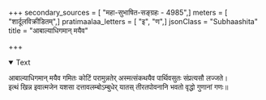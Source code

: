 +++
secondary_sources = [ "महा-सुभाषित-सङ्ग्रहः - 4985",]
meters = [ "शार्दूलविक्रीडितम्",]
pratimaalaa_letters = [ "इ", "ण",]
jsonClass = "Subhaashita"
title = "आबाल्याधिगमान् मयैव"

+++

<details open><summary>Text</summary>

आबाल्याधिगमान् मयैव गमितः कोटिं परामुन्नतेर् अस्मत्संकथयैव पार्थिवसुतः संप्रत्यसौ लज्जते।  
इत्थं खिन्न इवात्मजेन यशसा दत्तावलम्बोऽम्बुधेर् यातस् तीरतपोवनानि भवतो वृद्धो गुणानां गणः॥
</details>
